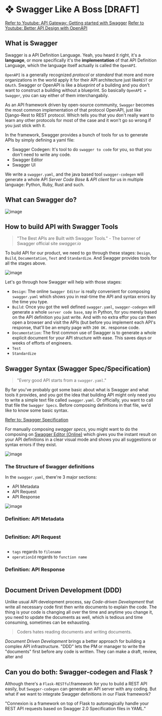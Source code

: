 # ❖ Swagger Like A Boss [DRAFT]

[Refer to Youtube: API Gateway: Getting started with Swagger](https://www.youtube.com/watch?v=K4ftoyg31qs)
[Refer to Youtube: Better API Design with OpenAPI](https://www.youtube.com/watch?v=uBs6dfUgxcI)

## What is Swagger

Swagger is a API Definition Language. Yeah, you heard it right, it's a **language**, or more specifically it's the **implementation** of that API Definition Language, which the language itself actually is called the `OpenAPI`.

`OpenAPI` is a generally recognized _protocol_ or _standard_ that more and more organizations in the world apply it for their API architecture just like`REST` or `OAuth`. Swagger or OpenAPI is like a _blueprint_ of a building and you don't want to construct a building without a blueprint.
So basically `OpenAPI = Swagger`, you can say either of them interchangabily.

As an API framework driven by open-source community, `Swagger` becomes the most common implementation of that protocol OpenAPI, just like Django-Rest to REST protocol. Which tells you that you don't really want to learn any other protocols for most of the case and it won't go so wrong if you just stick with it.

In the framework, Swagger provides a bunch of tools for us to generate APIs by simply defining a yaml file:
- Swagger Codegen: It's tool to do `swagger to code` for you, so that you don't need to write any code.
- Swagger Editor
- Swagger UI

We write a `swagger.yaml`, and the java based tool `swagger-codegen` will generate a whole API _Server Code Base_ & _API client_ for us in multiple language: Python, Ruby, Rust and such.


## What can Swagger do?

![image](https://user-images.githubusercontent.com/14041622/56081887-a45f3200-5e44-11e9-9aa7-65605f281379.png)



## How to build API with Swagger Tools

> "The Best APIs are Built with Swagger Tools." - The banner of Swagger official site _swagger.io_

To build API for our product, we need to go through these stages: `Design`, `Build`, `Documentation`, `Test` and `Standardize`. And Swagger provides tools for all the stages above.

![image](https://user-images.githubusercontent.com/14041622/56080663-5ba07c80-5e36-11e9-9441-63ab0eee2d6f.png)

Let's go through how Swagger will help with those stages:
- `Design`: The online `Swagger Editor` is really convenient for composing `swagger.yaml` which shows you in real-time the API and syntax errors by the time you type.
- `Build`: Once you got the well defined `swagger.yaml`, `swagger-codegen` will generate a whole `server code base`, say in Python, for you merely based on the API definition you just write. And with no extra effor you can then open a browser and visit the APIs (but before you implement each API's response, that'll be an empty page with `200 OK.` response code.
- `Documentation`: The first common use of Swagger is to generate a whole explicit document for your API structure with ease. This saves days or weeks of efforts of engineers.
- `Test`
- `Standardize`


## Swagger Syntax (Swagger Spec/Specification)

> "Every good API starts from a `swagger.yaml`."

By far you've probably got some basic about what is Swagger and what tools it provides, and you got the idea that building API might only need you to write a simple text file called `swagger.yaml`. Or officially, you want to call that file the `Swagger Specs`.
Before composing definitions in that file, we'd like to know some basic syntax.

[Refer to: Swagger Specification](https://swagger.io/docs/specification/basic-structure/)

For manually composing _swagger specs_, you might want to do the composing on [Swagger Editor (Online)](https://editor.swagger.io/) which gives you the instant result on your API definitions in a clear visual mode and shows you all suggestions or syntax errors if they exist.

![image](https://user-images.githubusercontent.com/14041622/56007503-87731380-5d0b-11e9-982a-494e3aa3d87c.png)


### The Structure of Swagger definitions

In the `swagger.yaml`, there're 3 major sections:
- API Metadata
- API Request
- API Response

![image](https://user-images.githubusercontent.com/14041622/56081492-95768080-5e40-11e9-9cca-bdb65f645f37.png)


### Definition: API Metadata

```yaml


```


### Definition: API Request


```yaml


```

- `tags` regards to `filename`
- `operationId` regards to `function name`


### Definition: API Response


```yaml


```



## Document Driven Development (DDD)

Unlike usual API development process, say _Code-driven Development_ that write all necessary code first then write documents to explain the code. The thing is your code is changing all over the time and anytime you change it, you need to update the documents as well, which is tedious and time consuming, sometimes can be exhausting.

> Coders hates reading documents and writing documents.

_Document Driven Development_ brings a better approach for building a complex API infrastructure.
"DDD" lets the PM or manager to write the "documents" first before any code is written. They can make a draft, review, alter and 


## Can you do both: Swagger-codegen and Flask ?

Although there's a `Flask-RESTful`framework for you to build a REST API easily, but `Swagger-codegen` can generate an API server with any coding. But what if we want to integrate Swagger definitions in our Flask framework?

"Connexion is a framework on top of Flask to automagically handle your REST API requests based on Swagger 2.0 Specification files in YAML."